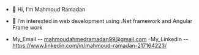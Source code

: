 - 👋 Hi, I’m Mahmoud Ramadan

- 👀 I’m interested in web development using .Net framework and Angular Frame work
- My_Email --  mahmoudahmedramadan99@gmail.com
-My_Linkedin -- https://www.linkedin.com/in/mahmoud-ramadan-217164223/


<!---
mamodr/mamodr is a ✨ special ✨ repository because its `README.md` (this file) appears on your GitHub profile.
You can click the Preview link to take a look at your changes.
--->
